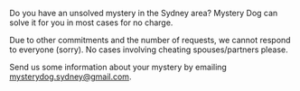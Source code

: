 Do you have an unsolved mystery in the Sydney area? Mystery Dog can solve it for you in most cases for no charge.

Due to other commitments and the number of requests, we cannot respond to everyone (sorry). No cases involving cheating spouses/partners please.

Send us some information about your mystery by emailing [mysterydog.sydney@gmail.com](mailto:mysterydog.sydney@gmail.com).
